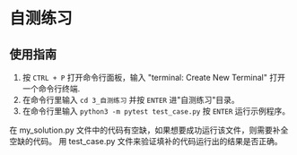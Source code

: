 # 自测练习

## 使用指南

1. 按 `CTRL + P` 打开命令行面板，输入 "terminal: Create New Terminal" 打开一个命令行终端.
2. 在命令行里输入 `cd 3_自测练习` 并按 `ENTER` 进"自测练习"目录。
3. 在命令行里输入 `python3 -m pytest test_case.py` 按 `ENTER` 运行示例程序。

在 my_solution.py 文件中的代码有空缺，如果想要成功运行该文件，则需要补全空缺的代码。
用 test_case.py 文件来验证填补的代码运行出的结果是否正确。